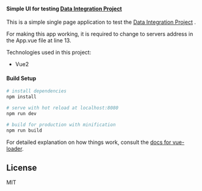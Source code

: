 ####  Simple UI for testing [Data Integration Project](https://github.com/TheodorGeo/data_integ_api)

This is a simple single page application to test the [Data Integration Project](https://github.com/TheodorGeo/data_integ_api) .

For making this app working, it is required to change to servers address in the App.vue file at line 13.


Technologies used in this project:
- Vue2


#### Build Setup

``` bash
# install dependencies
npm install

# serve with hot reload at localhost:8080
npm run dev

# build for production with minification
npm run build
```

For detailed explanation on how things work, consult the [docs for vue-loader](http://vuejs.github.io/vue-loader).

License
----

MIT
